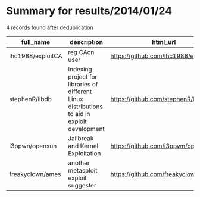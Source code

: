 
# Summary for results/2014/01/24
    
4 records found after deduplication

| full_name | description | html_url | matched_list | matched_count | pushed_at | size | stargazers_count | language | forks_count | vul_ids |
|-------------------|-----------------------------------------------------------------------------------------------|--------------------------------------|---------------------------------------------|-----------------|---------------------------|--------|--------------------|------------|---------------|-----------|
| lhc1988/exploitCA | reg CAcn user | https://github.com/lhc1988/exploitCA | ['exploit'] | 1 | 2014-01-24 02:03:48+00:00 | 8412 | 0 | Java | 0 | [] |
| stephenR/libdb | Indexing project for libraries of different Linux distributions to aid in exploit development | https://github.com/stephenR/libdb | ['exploit'] | 1 | 2014-01-24 21:08:21+00:00 | 172 | 1 | Python | 0 | [] |
| i3ppwn/opensun | Jailbreak and Kernel Exploitation | https://github.com/i3ppwn/opensun | ['exploit'] | 1 | 2014-01-24 20:38:36+00:00 | 216 | 1 | | 0 | [] |
| freakyclown/ames | another metasploit exploit suggester | https://github.com/freakyclown/ames | ['exploit', 'metasploit module OR payload'] | 2 | 2014-01-24 20:24:14+00:00 | 108 | 1 | Python | 3 | [] |
